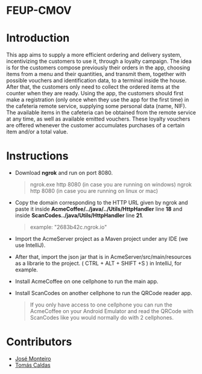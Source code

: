 # FEUP-CMOV

# Introduction

This app aims to supply a more efficient ordering and delivery system, incentivizing the customers to use it, through a loyalty campaign. The idea is for the customers compose previously their orders in the app, choosing items from a menu and their quantities, and transmit them, together with possible vouchers and identification data, to a terminal inside the house. After that, the customers only need to collect the ordered items at the counter when they are ready.
Using the app, the customers should first make a registration (only once when they use the app for the first time) in the cafeteria remote service, supplying some personal data (name, NIF). The available items in the cafeteria can be obtained from the remote service at any time, as well as available emitted vouchers. These loyalty vouchers are offered whenever the customer accumulates purchases of a certain item and/or a total value.

# Instructions
- Download **ngrok** and run on port 8080.
	>ngrok.exe http 8080 (in case you are running on windows)
	>ngrok http 8080 (in case you are running on linux or mac)
	
- Copy the domain corresponding to the HTTP URL given by ngrok and paste it inside **AcmeCoffee/../java/../Utils/HttpHandler** line **18** and inside **ScanCodes../java/Utils/HttpHandler** line **21**.
	>example: "2683b42c.ngrok.io"

- Import the AcmeServer project as a Maven project under any IDE (we use IntelliJ).
- After that, import the json jar that is in AcmeServer/src/main/resources as a librarie to the project. ( CTRL + ALT + SHIFT +S ) in IntelliJ, for example.
- Install AcmeCoffee on one cellphone to run the main app.
- Install ScanCodes on another cellphone to run the QRCode reader app.
  > If you only have access to one cellphone you can run the AcmeCoffee on your Android Emulator and read the QRCode with ScanCodes like you would normally do with 2 cellphones.


# Contributors
- [José Monteiro](https://github.com/jpedrotm)
- [Tomás Caldas](https://github.com/tomasvaldas)


